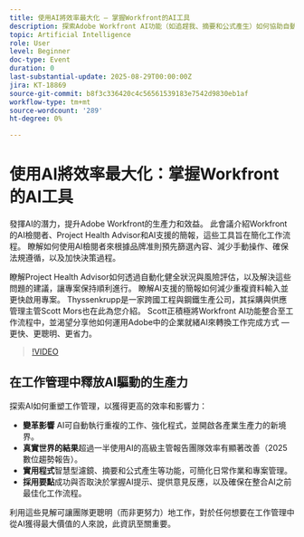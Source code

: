 ```yaml
---
title: 使用AI將效率最大化 — 掌握Workfront的AI工具
description: 探索Adobe Workfront AI功能（如追趕我、摘要和公式產生）如何協助自動化工作、最佳化工作流程並提高生產力。
topic: Artificial Intelligence
role: User
level: Beginner
doc-type: Event
duration: 0
last-substantial-update: 2025-08-29T00:00:00Z
jira: KT-18869
source-git-commit: b8f3c336420c4c56561539183e7542d9830eb1af
workflow-type: tm+mt
source-wordcount: '289'
ht-degree: 0%

---
```



# 使用AI將效率最大化：掌握Workfront的AI工具

發揮AI的潛力，提升Adobe Workfront的生產力和效益。 此會議介紹Workfront的AI檢閱者、Project Health Advisor和AI支援的簡報，這些工具旨在簡化工作流程。 瞭解如何使用AI檢閱者來根據品牌准則預先篩選內容、減少手動操作、確保法規遵循，以及加快決策過程。

瞭解Project Health Advisor如何透過自動化健全狀況與風險評估，以及解決這些問題的建議，讓專案保持順利進行。 瞭解AI支援的簡報如何減少重複資料輸入並更快啟用專案。 Thyssenkrupp是一家跨國工程與鋼鐵生產公司，其採購與供應管理主管Scott Mors也在此為您介紹。 Scott正積極將Workfront AI功能整合至工作流程中，並渴望分享他如何運用Adobe中的企業就緒AI來轉換工作完成方式 — 更快、更聰明、更省力。

>[!VIDEO](https://video.tv.adobe.com/v/3471393/?learn=on&enablevpops)

## 在工作管理中釋放AI驅動的生產力

探索AI如何重塑工作管理，以獲得更高的效率和影響力：

* **變革影響** AI可自動執行重複的工作、強化程式，並開啟各產業生產力的新境界。
* **真實世界的結果**&#x200B;超過一半使用AI的高級主管報告團隊效率有顯著改善（2025數位趨勢報告）。
* **實用程式**&#x200B;智慧型濾鏡、摘要和公式產生等功能，可簡化日常作業和專案管理。
* **採用要點**&#x200B;成功與否取決於掌握AI提示、提供意見反應，以及確保在整合AI之前最佳化工作流程。

利用這些見解可讓團隊更聰明（而非更努力）地工作，對於任何想要在工作管理中從AI獲得最大價值的人來說，此資訊至關重要。
